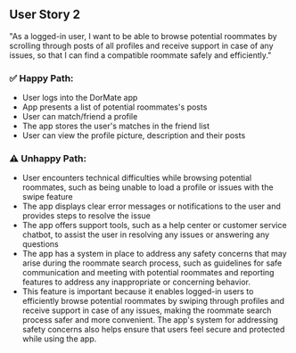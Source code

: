 ## User Story 2
"As a logged-in user, I want to be able to browse potential roommates by scrolling through posts of all profiles and receive support in case of any issues, so that I can find a compatible roommate safely and efficiently."

### :white_check_mark: Happy Path:
  - User logs into the DorMate app
  - App presents a list of potential roommates's posts
  - User can match/friend a profile 
  - The app stores the user's matches in the friend list
  - User can view the profile picture, description and their posts
  
### :warning: Unhappy Path:

  - User encounters technical difficulties while browsing potential roommates, such as being unable to load a profile or issues with the swipe feature
  - The app displays clear error messages or notifications to the user and provides steps to resolve the issue
  - The app offers support tools, such as a help center or customer service chatbot, to assist the user in resolving any issues or answering any questions
  - The app has a system in place to address any safety concerns that may arise during the roommate search process, such as guidelines for safe communication and meeting with potential roommates and reporting features to address any inappropriate or concerning behavior.
  - This feature is important because it enables logged-in users to efficiently browse potential roommates by swiping through profiles and receive support in case of any issues, making the roommate search process safer and more convenient. The app's system for addressing safety concerns also helps ensure that users feel secure and protected while using the app.



&nbsp;
&nbsp;
&nbsp;
